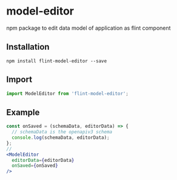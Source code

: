 # model-editor
npm package to edit data model of application as flint component

## Installation

```npm
npm install flint-model-editor --save
```

## Import

```jsx
import ModelEditor from 'flint-model-editor';
```

## Example

```jsx
const onSaved = (schemaData, editorData) => {
  // schemaData is the openapiv3 schema
  console.log(schemaData, editorData);
};
// 
<ModelEditor
  editorData={editorData}
  onSaved={onSaved}
/>
```
